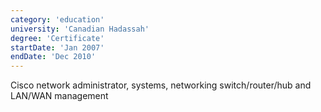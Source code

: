 ```yaml
---
category: 'education'
university: 'Canadian Hadassah'
degree: 'Certificate'
startDate: 'Jan 2007'
endDate: 'Dec 2010'
---
```


Cisco network administrator, systems, networking switch/router/hub and LAN/WAN management
